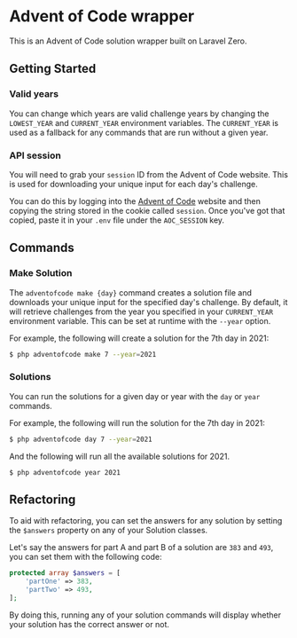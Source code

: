 # Advent of Code wrapper

This is an Advent of Code solution wrapper built on Laravel Zero.

## Getting Started

### Valid years
You can change which years are valid challenge years by changing the `LOWEST_YEAR` and
`CURRENT_YEAR` environment variables. The `CURRENT_YEAR` is used as a fallback for any commands
that are run without a given year.

### API session
You will need to grab your `session` ID from the Advent of Code website. This
is used for downloading your unique input for each day's challenge. 

You can do this by logging into the [Advent of Code](https://adventofcode.com) website and then
copying the string stored in the cookie called `session`. Once you've got that copied, paste it
in your `.env` file under the `AOC_SESSION` key.

## Commands

### Make Solution

The `adventofcode make {day}` command creates a solution file and downloads your unique input for the
specified day's challenge. By default, it will retrieve challenges from the year you specified
in your `CURRENT_YEAR` environment variable. This can be set at runtime with the `--year` option.

For example, the following will create a solution for the 7th day in 2021:

```bash
$ php adventofcode make 7 --year=2021 
```

### Solutions

You can run the solutions for a given day or year with the `day` or `year` commands.

For example, the following will run the solution for the 7th day in 2021:

```bash
$ php adventofcode day 7 --year=2021
```

And the following will run all the available solutions for 2021.

```base
$ php adventofcode year 2021
```

## Refactoring

To aid with refactoring, you can set the answers for any solution by setting the `$answers`
property on any of your Solution classes.

Let's say the answers for part A and part B of a solution are `383` and `493`, you can set them
with the following code:

```php
protected array $answers = [
    'partOne' => 383,
    'partTwo' => 493,
];
```

By doing this, running any of your solution commands will display whether your solution has
the correct answer or not.
